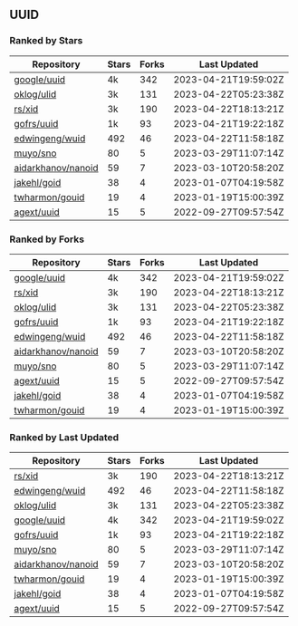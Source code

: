 ## UUID

### Ranked by Stars

| Repository | Stars | Forks | Last Updated |
|------------|-------|-------|--------------|
| [google/uuid](https://github.com/google/uuid) | 4k | 342 | 2023-04-21T19:59:02Z |
| [oklog/ulid](https://github.com/oklog/ulid) | 3k | 131 | 2023-04-22T05:23:38Z |
| [rs/xid](https://github.com/rs/xid) | 3k | 190 | 2023-04-22T18:13:21Z |
| [gofrs/uuid](https://github.com/gofrs/uuid) | 1k | 93 | 2023-04-21T19:22:18Z |
| [edwingeng/wuid](https://github.com/edwingeng/wuid) | 492 | 46 | 2023-04-22T11:58:18Z |
| [muyo/sno](https://github.com/muyo/sno) | 80 | 5 | 2023-03-29T11:07:14Z |
| [aidarkhanov/nanoid](https://github.com/aidarkhanov/nanoid) | 59 | 7 | 2023-03-10T20:58:20Z |
| [jakehl/goid](https://github.com/jakehl/goid) | 38 | 4 | 2023-01-07T04:19:58Z |
| [twharmon/gouid](https://github.com/twharmon/gouid) | 19 | 4 | 2023-01-19T15:00:39Z |
| [agext/uuid](https://github.com/agext/uuid) | 15 | 5 | 2022-09-27T09:57:54Z |

### Ranked by Forks

| Repository | Stars | Forks | Last Updated |
|------------|-------|-------|--------------|
| [google/uuid](https://github.com/google/uuid) | 4k | 342 | 2023-04-21T19:59:02Z |
| [rs/xid](https://github.com/rs/xid) | 3k | 190 | 2023-04-22T18:13:21Z |
| [oklog/ulid](https://github.com/oklog/ulid) | 3k | 131 | 2023-04-22T05:23:38Z |
| [gofrs/uuid](https://github.com/gofrs/uuid) | 1k | 93 | 2023-04-21T19:22:18Z |
| [edwingeng/wuid](https://github.com/edwingeng/wuid) | 492 | 46 | 2023-04-22T11:58:18Z |
| [aidarkhanov/nanoid](https://github.com/aidarkhanov/nanoid) | 59 | 7 | 2023-03-10T20:58:20Z |
| [muyo/sno](https://github.com/muyo/sno) | 80 | 5 | 2023-03-29T11:07:14Z |
| [agext/uuid](https://github.com/agext/uuid) | 15 | 5 | 2022-09-27T09:57:54Z |
| [jakehl/goid](https://github.com/jakehl/goid) | 38 | 4 | 2023-01-07T04:19:58Z |
| [twharmon/gouid](https://github.com/twharmon/gouid) | 19 | 4 | 2023-01-19T15:00:39Z |

### Ranked by Last Updated

| Repository | Stars | Forks | Last Updated |
|------------|-------|-------|--------------|
| [rs/xid](https://github.com/rs/xid) | 3k | 190 | 2023-04-22T18:13:21Z |
| [edwingeng/wuid](https://github.com/edwingeng/wuid) | 492 | 46 | 2023-04-22T11:58:18Z |
| [oklog/ulid](https://github.com/oklog/ulid) | 3k | 131 | 2023-04-22T05:23:38Z |
| [google/uuid](https://github.com/google/uuid) | 4k | 342 | 2023-04-21T19:59:02Z |
| [gofrs/uuid](https://github.com/gofrs/uuid) | 1k | 93 | 2023-04-21T19:22:18Z |
| [muyo/sno](https://github.com/muyo/sno) | 80 | 5 | 2023-03-29T11:07:14Z |
| [aidarkhanov/nanoid](https://github.com/aidarkhanov/nanoid) | 59 | 7 | 2023-03-10T20:58:20Z |
| [twharmon/gouid](https://github.com/twharmon/gouid) | 19 | 4 | 2023-01-19T15:00:39Z |
| [jakehl/goid](https://github.com/jakehl/goid) | 38 | 4 | 2023-01-07T04:19:58Z |
| [agext/uuid](https://github.com/agext/uuid) | 15 | 5 | 2022-09-27T09:57:54Z |

